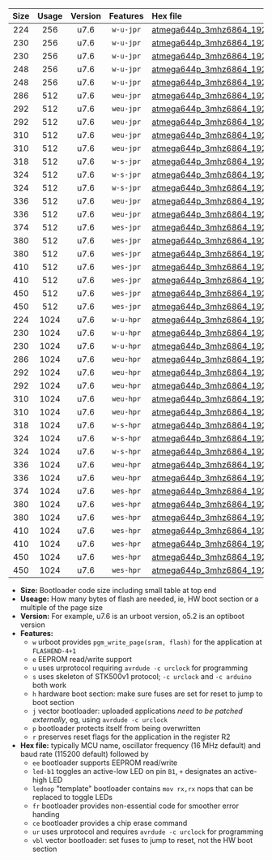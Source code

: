 |Size|Usage|Version|Features|Hex file|
|:-:|:-:|:-:|:-:|:--|
|224|256|u7.6|`w-u-jpr`|[atmega644p_3mhz6864_19200bps_ur_vbl.hex](https://raw.githubusercontent.com/stefanrueger/urboot/main/bootloaders/atmega644p/fcpu_3mhz6864/19200_bps/atmega644p_3mhz6864_19200bps_ur_vbl.hex)|
|230|256|u7.6|`w-u-jpr`|[atmega644p_3mhz6864_19200bps_led+b0_ur_vbl.hex](https://raw.githubusercontent.com/stefanrueger/urboot/main/bootloaders/atmega644p/fcpu_3mhz6864/19200_bps/atmega644p_3mhz6864_19200bps_led+b0_ur_vbl.hex)|
|230|256|u7.6|`w-u-jpr`|[atmega644p_3mhz6864_19200bps_lednop_ur_vbl.hex](https://raw.githubusercontent.com/stefanrueger/urboot/main/bootloaders/atmega644p/fcpu_3mhz6864/19200_bps/atmega644p_3mhz6864_19200bps_lednop_ur_vbl.hex)|
|248|256|u7.6|`w-u-jpr`|[atmega644p_3mhz6864_19200bps_led+b0_fr_ur_vbl.hex](https://raw.githubusercontent.com/stefanrueger/urboot/main/bootloaders/atmega644p/fcpu_3mhz6864/19200_bps/atmega644p_3mhz6864_19200bps_led+b0_fr_ur_vbl.hex)|
|248|256|u7.6|`w-u-jpr`|[atmega644p_3mhz6864_19200bps_lednop_fr_ur_vbl.hex](https://raw.githubusercontent.com/stefanrueger/urboot/main/bootloaders/atmega644p/fcpu_3mhz6864/19200_bps/atmega644p_3mhz6864_19200bps_lednop_fr_ur_vbl.hex)|
|286|512|u7.6|`weu-jpr`|[atmega644p_3mhz6864_19200bps_ee_ur_vbl.hex](https://raw.githubusercontent.com/stefanrueger/urboot/main/bootloaders/atmega644p/fcpu_3mhz6864/19200_bps/atmega644p_3mhz6864_19200bps_ee_ur_vbl.hex)|
|292|512|u7.6|`weu-jpr`|[atmega644p_3mhz6864_19200bps_ee_led+b0_ur_vbl.hex](https://raw.githubusercontent.com/stefanrueger/urboot/main/bootloaders/atmega644p/fcpu_3mhz6864/19200_bps/atmega644p_3mhz6864_19200bps_ee_led+b0_ur_vbl.hex)|
|292|512|u7.6|`weu-jpr`|[atmega644p_3mhz6864_19200bps_ee_lednop_ur_vbl.hex](https://raw.githubusercontent.com/stefanrueger/urboot/main/bootloaders/atmega644p/fcpu_3mhz6864/19200_bps/atmega644p_3mhz6864_19200bps_ee_lednop_ur_vbl.hex)|
|310|512|u7.6|`weu-jpr`|[atmega644p_3mhz6864_19200bps_ee_led+b0_fr_ur_vbl.hex](https://raw.githubusercontent.com/stefanrueger/urboot/main/bootloaders/atmega644p/fcpu_3mhz6864/19200_bps/atmega644p_3mhz6864_19200bps_ee_led+b0_fr_ur_vbl.hex)|
|310|512|u7.6|`weu-jpr`|[atmega644p_3mhz6864_19200bps_ee_lednop_fr_ur_vbl.hex](https://raw.githubusercontent.com/stefanrueger/urboot/main/bootloaders/atmega644p/fcpu_3mhz6864/19200_bps/atmega644p_3mhz6864_19200bps_ee_lednop_fr_ur_vbl.hex)|
|318|512|u7.6|`w-s-jpr`|[atmega644p_3mhz6864_19200bps_vbl.hex](https://raw.githubusercontent.com/stefanrueger/urboot/main/bootloaders/atmega644p/fcpu_3mhz6864/19200_bps/atmega644p_3mhz6864_19200bps_vbl.hex)|
|324|512|u7.6|`w-s-jpr`|[atmega644p_3mhz6864_19200bps_led+b0_vbl.hex](https://raw.githubusercontent.com/stefanrueger/urboot/main/bootloaders/atmega644p/fcpu_3mhz6864/19200_bps/atmega644p_3mhz6864_19200bps_led+b0_vbl.hex)|
|324|512|u7.6|`w-s-jpr`|[atmega644p_3mhz6864_19200bps_lednop_vbl.hex](https://raw.githubusercontent.com/stefanrueger/urboot/main/bootloaders/atmega644p/fcpu_3mhz6864/19200_bps/atmega644p_3mhz6864_19200bps_lednop_vbl.hex)|
|336|512|u7.6|`weu-jpr`|[atmega644p_3mhz6864_19200bps_ee_led+b0_fr_ce_ur_vbl.hex](https://raw.githubusercontent.com/stefanrueger/urboot/main/bootloaders/atmega644p/fcpu_3mhz6864/19200_bps/atmega644p_3mhz6864_19200bps_ee_led+b0_fr_ce_ur_vbl.hex)|
|336|512|u7.6|`weu-jpr`|[atmega644p_3mhz6864_19200bps_ee_lednop_fr_ce_ur_vbl.hex](https://raw.githubusercontent.com/stefanrueger/urboot/main/bootloaders/atmega644p/fcpu_3mhz6864/19200_bps/atmega644p_3mhz6864_19200bps_ee_lednop_fr_ce_ur_vbl.hex)|
|374|512|u7.6|`wes-jpr`|[atmega644p_3mhz6864_19200bps_ee_vbl.hex](https://raw.githubusercontent.com/stefanrueger/urboot/main/bootloaders/atmega644p/fcpu_3mhz6864/19200_bps/atmega644p_3mhz6864_19200bps_ee_vbl.hex)|
|380|512|u7.6|`wes-jpr`|[atmega644p_3mhz6864_19200bps_ee_led+b0_vbl.hex](https://raw.githubusercontent.com/stefanrueger/urboot/main/bootloaders/atmega644p/fcpu_3mhz6864/19200_bps/atmega644p_3mhz6864_19200bps_ee_led+b0_vbl.hex)|
|380|512|u7.6|`wes-jpr`|[atmega644p_3mhz6864_19200bps_ee_lednop_vbl.hex](https://raw.githubusercontent.com/stefanrueger/urboot/main/bootloaders/atmega644p/fcpu_3mhz6864/19200_bps/atmega644p_3mhz6864_19200bps_ee_lednop_vbl.hex)|
|410|512|u7.6|`wes-jpr`|[atmega644p_3mhz6864_19200bps_ee_led+b0_fr_vbl.hex](https://raw.githubusercontent.com/stefanrueger/urboot/main/bootloaders/atmega644p/fcpu_3mhz6864/19200_bps/atmega644p_3mhz6864_19200bps_ee_led+b0_fr_vbl.hex)|
|410|512|u7.6|`wes-jpr`|[atmega644p_3mhz6864_19200bps_ee_lednop_fr_vbl.hex](https://raw.githubusercontent.com/stefanrueger/urboot/main/bootloaders/atmega644p/fcpu_3mhz6864/19200_bps/atmega644p_3mhz6864_19200bps_ee_lednop_fr_vbl.hex)|
|450|512|u7.6|`wes-jpr`|[atmega644p_3mhz6864_19200bps_ee_led+b0_fr_ce_vbl.hex](https://raw.githubusercontent.com/stefanrueger/urboot/main/bootloaders/atmega644p/fcpu_3mhz6864/19200_bps/atmega644p_3mhz6864_19200bps_ee_led+b0_fr_ce_vbl.hex)|
|450|512|u7.6|`wes-jpr`|[atmega644p_3mhz6864_19200bps_ee_lednop_fr_ce_vbl.hex](https://raw.githubusercontent.com/stefanrueger/urboot/main/bootloaders/atmega644p/fcpu_3mhz6864/19200_bps/atmega644p_3mhz6864_19200bps_ee_lednop_fr_ce_vbl.hex)|
|224|1024|u7.6|`w-u-hpr`|[atmega644p_3mhz6864_19200bps_ur.hex](https://raw.githubusercontent.com/stefanrueger/urboot/main/bootloaders/atmega644p/fcpu_3mhz6864/19200_bps/atmega644p_3mhz6864_19200bps_ur.hex)|
|230|1024|u7.6|`w-u-hpr`|[atmega644p_3mhz6864_19200bps_led+b0_ur.hex](https://raw.githubusercontent.com/stefanrueger/urboot/main/bootloaders/atmega644p/fcpu_3mhz6864/19200_bps/atmega644p_3mhz6864_19200bps_led+b0_ur.hex)|
|230|1024|u7.6|`w-u-hpr`|[atmega644p_3mhz6864_19200bps_lednop_ur.hex](https://raw.githubusercontent.com/stefanrueger/urboot/main/bootloaders/atmega644p/fcpu_3mhz6864/19200_bps/atmega644p_3mhz6864_19200bps_lednop_ur.hex)|
|286|1024|u7.6|`weu-hpr`|[atmega644p_3mhz6864_19200bps_ee_ur.hex](https://raw.githubusercontent.com/stefanrueger/urboot/main/bootloaders/atmega644p/fcpu_3mhz6864/19200_bps/atmega644p_3mhz6864_19200bps_ee_ur.hex)|
|292|1024|u7.6|`weu-hpr`|[atmega644p_3mhz6864_19200bps_ee_led+b0_ur.hex](https://raw.githubusercontent.com/stefanrueger/urboot/main/bootloaders/atmega644p/fcpu_3mhz6864/19200_bps/atmega644p_3mhz6864_19200bps_ee_led+b0_ur.hex)|
|292|1024|u7.6|`weu-hpr`|[atmega644p_3mhz6864_19200bps_ee_lednop_ur.hex](https://raw.githubusercontent.com/stefanrueger/urboot/main/bootloaders/atmega644p/fcpu_3mhz6864/19200_bps/atmega644p_3mhz6864_19200bps_ee_lednop_ur.hex)|
|310|1024|u7.6|`weu-hpr`|[atmega644p_3mhz6864_19200bps_ee_led+b0_fr_ur.hex](https://raw.githubusercontent.com/stefanrueger/urboot/main/bootloaders/atmega644p/fcpu_3mhz6864/19200_bps/atmega644p_3mhz6864_19200bps_ee_led+b0_fr_ur.hex)|
|310|1024|u7.6|`weu-hpr`|[atmega644p_3mhz6864_19200bps_ee_lednop_fr_ur.hex](https://raw.githubusercontent.com/stefanrueger/urboot/main/bootloaders/atmega644p/fcpu_3mhz6864/19200_bps/atmega644p_3mhz6864_19200bps_ee_lednop_fr_ur.hex)|
|318|1024|u7.6|`w-s-hpr`|[atmega644p_3mhz6864_19200bps.hex](https://raw.githubusercontent.com/stefanrueger/urboot/main/bootloaders/atmega644p/fcpu_3mhz6864/19200_bps/atmega644p_3mhz6864_19200bps.hex)|
|324|1024|u7.6|`w-s-hpr`|[atmega644p_3mhz6864_19200bps_led+b0.hex](https://raw.githubusercontent.com/stefanrueger/urboot/main/bootloaders/atmega644p/fcpu_3mhz6864/19200_bps/atmega644p_3mhz6864_19200bps_led+b0.hex)|
|324|1024|u7.6|`w-s-hpr`|[atmega644p_3mhz6864_19200bps_lednop.hex](https://raw.githubusercontent.com/stefanrueger/urboot/main/bootloaders/atmega644p/fcpu_3mhz6864/19200_bps/atmega644p_3mhz6864_19200bps_lednop.hex)|
|336|1024|u7.6|`weu-hpr`|[atmega644p_3mhz6864_19200bps_ee_led+b0_fr_ce_ur.hex](https://raw.githubusercontent.com/stefanrueger/urboot/main/bootloaders/atmega644p/fcpu_3mhz6864/19200_bps/atmega644p_3mhz6864_19200bps_ee_led+b0_fr_ce_ur.hex)|
|336|1024|u7.6|`weu-hpr`|[atmega644p_3mhz6864_19200bps_ee_lednop_fr_ce_ur.hex](https://raw.githubusercontent.com/stefanrueger/urboot/main/bootloaders/atmega644p/fcpu_3mhz6864/19200_bps/atmega644p_3mhz6864_19200bps_ee_lednop_fr_ce_ur.hex)|
|374|1024|u7.6|`wes-hpr`|[atmega644p_3mhz6864_19200bps_ee.hex](https://raw.githubusercontent.com/stefanrueger/urboot/main/bootloaders/atmega644p/fcpu_3mhz6864/19200_bps/atmega644p_3mhz6864_19200bps_ee.hex)|
|380|1024|u7.6|`wes-hpr`|[atmega644p_3mhz6864_19200bps_ee_led+b0.hex](https://raw.githubusercontent.com/stefanrueger/urboot/main/bootloaders/atmega644p/fcpu_3mhz6864/19200_bps/atmega644p_3mhz6864_19200bps_ee_led+b0.hex)|
|380|1024|u7.6|`wes-hpr`|[atmega644p_3mhz6864_19200bps_ee_lednop.hex](https://raw.githubusercontent.com/stefanrueger/urboot/main/bootloaders/atmega644p/fcpu_3mhz6864/19200_bps/atmega644p_3mhz6864_19200bps_ee_lednop.hex)|
|410|1024|u7.6|`wes-hpr`|[atmega644p_3mhz6864_19200bps_ee_led+b0_fr.hex](https://raw.githubusercontent.com/stefanrueger/urboot/main/bootloaders/atmega644p/fcpu_3mhz6864/19200_bps/atmega644p_3mhz6864_19200bps_ee_led+b0_fr.hex)|
|410|1024|u7.6|`wes-hpr`|[atmega644p_3mhz6864_19200bps_ee_lednop_fr.hex](https://raw.githubusercontent.com/stefanrueger/urboot/main/bootloaders/atmega644p/fcpu_3mhz6864/19200_bps/atmega644p_3mhz6864_19200bps_ee_lednop_fr.hex)|
|450|1024|u7.6|`wes-hpr`|[atmega644p_3mhz6864_19200bps_ee_led+b0_fr_ce.hex](https://raw.githubusercontent.com/stefanrueger/urboot/main/bootloaders/atmega644p/fcpu_3mhz6864/19200_bps/atmega644p_3mhz6864_19200bps_ee_led+b0_fr_ce.hex)|
|450|1024|u7.6|`wes-hpr`|[atmega644p_3mhz6864_19200bps_ee_lednop_fr_ce.hex](https://raw.githubusercontent.com/stefanrueger/urboot/main/bootloaders/atmega644p/fcpu_3mhz6864/19200_bps/atmega644p_3mhz6864_19200bps_ee_lednop_fr_ce.hex)|

- **Size:** Bootloader code size including small table at top end
- **Useage:** How many bytes of flash are needed, ie, HW boot section or a multiple of the page size
- **Version:** For example, u7.6 is an urboot version, o5.2 is an optiboot version
- **Features:**
  + `w` urboot provides `pgm_write_page(sram, flash)` for the application at `FLASHEND-4+1`
  + `e` EEPROM read/write support
  + `u` uses urprotocol requiring `avrdude -c urclock` for programming
  + `s` uses skeleton of STK500v1 protocol; `-c urclock` and `-c arduino` both work
  + `h` hardware boot section: make sure fuses are set for reset to jump to boot section
  + `j` vector bootloader: uploaded applications *need to be patched externally*, eg, using `avrdude -c urclock`
  + `p` bootloader protects itself from being overwritten
  + `r` preserves reset flags for the application in the register R2
- **Hex file:** typically MCU name, oscillator frequency (16 MHz default) and baud rate (115200 default) followed by
  + `ee` bootloader supports EEPROM read/write
  + `led-b1` toggles an active-low LED on pin `B1`, `+` designates an active-high LED
  + `lednop` "template" bootloader contains `mov rx,rx` nops that can be replaced to toggle LEDs
  + `fr` bootloader provides non-essential code for smoother error handing
  + `ce` bootloader provides a chip erase command
  + `ur` uses urprotocol and requires `avrdude -c urclock` for programming
  + `vbl` vector bootloader: set fuses to jump to reset, not the HW boot section
